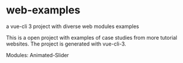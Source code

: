 # web-examples
a vue-cli 3 project with diverse web modules examples

This is a open project with examples of case studies from more tutorial websites. The project is generated with vue-cli-3.

Modules:
Animated-Slider
